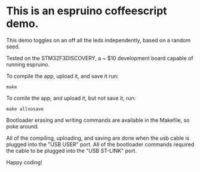 This is an espruino coffeescript demo.
===

This demo toggles on an off all the leds independently, based on a random seed.

Tested on the STM32F3DISCOVERY, a ~ $10 development board capable of running espruino.

To compile the app, upload it, and save it run:

    make

To comile the app, and upload it, but not save it, run:

    make allnosave

Bootloader erasing and writing commands are available in the Makefile, so poke around.

All of the compiling, uploading, and saving are done when the usb cable is plugged into the "USB USER" port. All of the bootloader commands required the cable to be plugged into the "USB ST-LINK" port.

Happy coding!
